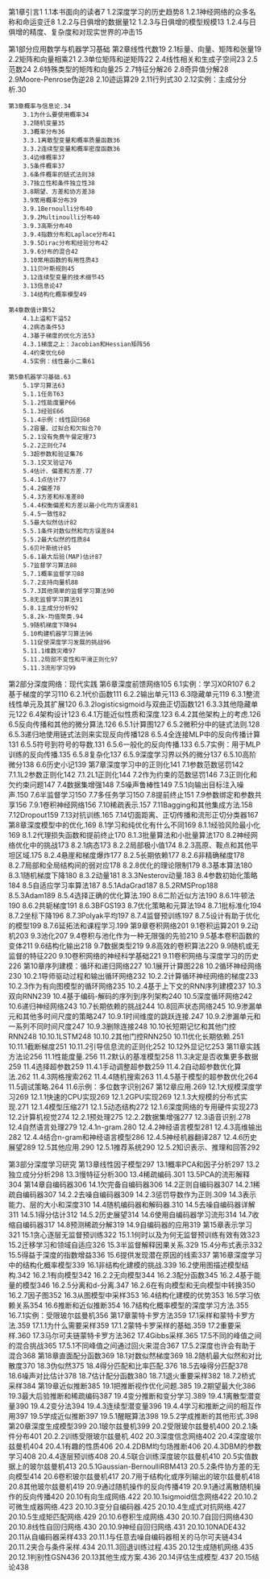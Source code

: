 第1章引言1
	1.1本书面向的读者7
	1.2深度学习的历史趋势8
	1.2.1神经网络的众多名称和命运变迁8
	1.2.2与日俱增的数据量12
	1.2.3与日俱增的模型规模13
	1.2.4与日俱增的精度、复杂度和对现实世界的冲击15

第1部分应用数学与机器学习基础
	第2章线性代数19
		2.1标量、向量、矩阵和张量19
		2.2矩阵和向量相乘21
		2.3单位矩阵和逆矩阵22
		2.4线性相关和生成子空间23
		2.5范数24
		2.6特殊类型的矩阵和向量25
		2.7特征分解26
		2.8奇异值分解28
		2.9Moore-Penrose伪逆28
		2.10迹运算29
		2.11行列式30
		2.12实例：主成分分析.30

	第3章概率与信息论.34
		3.1为什么要使用概率34
		3.2随机变量35
		3.3概率分布36
		3.3.1离散型变量和概率质量函数36
		3.3.2连续型变量和概率密度函数36
		3.4边缘概率37
		3.5条件概率37
		3.6条件概率的链式法则38
		3.7独立性和条件独立性38
		3.8期望、方差和协方差38
		3.9常用概率分布39
		3.9.1Bernoulli分布40
		3.9.2Multinoulli分布40
		3.9.3高斯分布40
		3.9.4指数分布和Laplace分布41
		3.9.5Dirac分布和经验分布42
		3.9.6分布的混合42
		3.10常用函数的有用性质43
		3.11贝叶斯规则45
		3.12连续型变量的技术细节45
		3.13信息论47
		3.14结构化概率模型49

	第4章数值计算52
		4.1上溢和下溢52
		4.2病态条件53
		4.3基于梯度的优化方法53
		4.3.1梯度之上：Jacobian和Hessian矩阵56
		4.4约束优化60
		4.5实例：线性最小二乘61
		
	第5章机器学习基础.63
		5.1学习算法63
		5.1.1任务T63
		5.1.2性能度量P66
		5.1.3经验E66
		5.1.4示例：线性回归68
		5.2容量、过拟合和欠拟合70
		5.2.1没有免费午餐定理73
		5.2.2正则化74
		5.3超参数和验证集76
		5.3.1交叉验证76
		5.4估计、偏差和方差.77
		5.4.1点估计77
		5.4.2偏差78
		5.4.3方差和标准差80
		5.4.4权衡偏差和方差以最小化均方误差81
		5.4.5一致性82
		5.5最大似然估计82
		5.5.1条件对数似然和均方误差84
		5.5.2最大似然的性质84
		5.6贝叶斯统计85
		5.6.1最大后验(MAP)估计87
		5.7监督学习算法88
		5.7.1概率监督学习88
		5.7.2支持向量机88
		5.7.3其他简单的监督学习算法90
		5.8无监督学习算法91
		5.8.1主成分分析92
		5.8.2k-均值聚类.94
		5.9随机梯度下降94
		5.10构建机器学习算法96
		5.11促使深度学习发展的挑战96
		5.11.1维数灾难97
		5.11.2局部不变性和平滑正则化97
		5.11.3流形学习99

第2部分深度网络：现代实践
	第6章深度前馈网络105
		6.1实例：学习XOR107
		6.2基于梯度的学习110
		6.2.1代价函数111
		6.2.2输出单元113
		6.3隐藏单元119
		6.3.1整流线性单元及其扩展120
		6.3.2logisticsigmoid与双曲正切函数121
		6.3.3其他隐藏单元122
		6.4架构设计123
		6.4.1万能近似性质和深度.123
		6.4.2其他架构上的考虑.126
		6.5反向传播和其他的微分算法.126
		6.5.1计算图127
		6.5.2微积分中的链式法则.128
		6.5.3递归地使用链式法则来实现反向传播128
		6.5.4全连接MLP中的反向传播计算131
		6.5.5符号到符号的导数.131
		6.5.6一般化的反向传播.133
		6.5.7实例：用于MLP训练的反向传播.135
		6.5.8复杂化137
		6.5.9深度学习界以外的微分137
		6.5.10高阶微分138
		6.6历史小记139
	第7章深度学习中的正则化141
		7.1参数范数惩罚142
		7.1.1L2参数正则化142
		7.1.2L1正则化144
		7.2作为约束的范数惩罚146
		7.3正则化和欠约束问题147
		7.4数据集增强148
		7.5噪声鲁棒性149
		7.5.1向输出目标注入噪声.150
		7.6半监督学习150
		7.7多任务学习150
		7.8提前终止151
		7.9参数绑定和参数共享156
		7.9.1卷积神经网络156
		7.10稀疏表示.157
		7.11Bagging和其他集成方法.158
		7.12Dropout159
		7.13对抗训练.165
		7.14切面距离、正切传播和流形正切分类器167
	第8章深度模型中的优化.169
		8.1学习和纯优化有什么不同169
		8.1.1经验风险最小化169
		8.1.2代理损失函数和提前终止170
		8.1.3批量算法和小批量算法170
		8.2神经网络优化中的挑战173
		8.2.1病态173
		8.2.2局部极小值174
		8.2.3高原、鞍点和其他平坦区域.175
		8.2.4悬崖和梯度爆炸177
		8.2.5长期依赖177
		8.2.6非精确梯度178
		8.2.7局部和全局结构间的弱对应178
		8.2.8优化的理论限制179
		8.3基本算法180
		8.3.1随机梯度下降180
		8.3.2动量181
		8.3.3Nesterov动量.183
		8.4参数初始化策略184
		8.5自适应学习率算法187
		8.5.1AdaGrad187
		8.5.2RMSProp188
		8.5.3Adam189
		8.5.4选择正确的优化算法.190
		8.6二阶近似方法190
		8.6.1牛顿法190
		8.6.2共轭梯度191
		8.6.3BFGS193
		8.7优化策略和元算法194
		8.7.1批标准化194
		8.7.2坐标下降196
		8.7.3Polyak平均197
		8.7.4监督预训练197
		8.7.5设计有助于优化的模型199
		8.7.6延拓法和课程学习.199
	第9章卷积网络201
		9.1卷积运算201
		9.2动机203
		9.3池化207
		9.4卷积与池化作为一种无限强的先验210
		9.5基本卷积函数的变体211
		9.6结构化输出218
		9.7数据类型219
		9.8高效的卷积算法220
		9.9随机或无监督的特征220
		9.10卷积网络的神经科学基础221
		9.11卷积网络与深度学习的历史226
	第10章序列建模：循环和递归网络227
		10.1展开计算图228
		10.2循环神经网络230
		10.2.1导师驱动过程和输出循环网络232
		10.2.2计算循环神经网络的梯度233
		10.2.3作为有向图模型的循环网络235
		10.2.4基于上下文的RNN序列建模237
		10.3双向RNN239
		10.4基于编码-解码的序列到序列架构240
		10.5深度循环网络242
		10.6递归神经网络243
		10.7长期依赖的挑战244
		10.8回声状态网络245
		10.9渗漏单元和其他多时间尺度的策略247
		10.9.1时间维度的跳跃连接.247
		10.9.2渗漏单元和一系列不同时间尺度247
		10.9.3删除连接248
		10.10长短期记忆和其他门控RNN248
		10.10.1LSTM248
		10.10.2其他门控RNN250
		10.11优化长期依赖.251
		10.11.1截断梯度251
		10.11.2引导信息流的正则化252
		10.12外显记忆253
	第11章实践方法论256
		11.1性能度量.256
		11.2默认的基准模型258
		11.3决定是否收集更多数据259
		11.4选择超参数259
		11.4.1手动调整超参数259
		11.4.2自动超参数优化算法.262
		11.4.3网格搜索262
		11.4.4随机搜索263
		11.4.5基于模型的超参数优化264
		11.5调试策略.264
		11.6示例：多位数字识别267
	第12章应用.269
		12.1大规模深度学习269
		12.1.1快速的CPU实现269
		12.1.2GPU实现269
		12.1.3大规模的分布式实现.271
		12.1.4模型压缩271
		12.1.5动态结构272
		12.1.6深度网络的专用硬件实现273
		12.2计算机视觉274
		12.2.1预处理275
		12.2.2数据集增强277
		12.3语音识别.278
		12.4自然语言处理279
		12.4.1n-gram.280
		12.4.2神经语言模型281
		12.4.3高维输出282
		12.4.4结合n-gram和神经语言模型286
		12.4.5神经机器翻译287
		12.4.6历史展望289
		12.5其他应用.290
		12.5.1推荐系统290
		12.5.2知识表示、推理和回答292

第3部分深度学习研究
	第13章线性因子模型297
		13.1概率PCA和因子分析297
		13.2独立成分分析298
		13.3慢特征分析300
		13.4稀疏编码.301
		13.5PCA的流形解释304
	第14章自编码器306
		14.1欠完备自编码器306
		14.2正则自编码器307
		14.2.1稀疏自编码器307
		14.2.2去噪自编码器309
		14.2.3惩罚导数作为正则.309
		14.3表示能力、层的大小和深度310
		14.4随机编码器和解码器.310
		14.5去噪自编码器详解311
		14.5.1得分估计312
		14.5.2历史展望314
		14.6使用自编码器学习流形314
		14.7收缩自编码器317
		14.8预测稀疏分解319
		14.9自编码器的应用319
	第15章表示学习321
		15.1贪心逐层无监督预训练322
		15.1.1何时以及为何无监督预训练有效有效323
		15.2迁移学习和领域自适应326
		15.3半监督解释因果关系.329
		15.4分布式表示332
		15.5得益于深度的指数增益336
		15.6提供发现潜在原因的线索337
	第16章深度学习中的结构化概率模型339
		16.1非结构化建模的挑战.339
		16.2使用图描述模型结构.342
		16.2.1有向模型342
		16.2.2无向模型344
		16.2.3配分函数345
		16.2.4基于能量的模型346
		16.2.5分离和d-分离.347
		16.2.6在有向模型和无向模型中转换350
		16.2.7因子图352
		16.3从图模型中采样353
		16.4结构化建模的优势353
		16.5学习依赖关系354
		16.6推断和近似推断354
		16.7结构化概率模型的深度学习方法.355
		16.7.1实例：受限玻尔兹曼机356
	第17章蒙特卡罗方法359
		17.1采样和蒙特卡罗方法.359
		17.1.1为什么需要采样359
		17.1.2蒙特卡罗采样的基础.359
		17.2重要采样.360
		17.3马尔可夫链蒙特卡罗方法362
		17.4Gibbs采样.365
		17.5不同的峰值之间的混合挑战365
		17.5.1不同峰值之间通过回火来混合367
		17.5.2深度也许会有助于混合368
	第18章直面配分函数369
		18.1对数似然梯度369
		18.2随机最大似然和对比散度370
		18.3伪似然375
		18.4得分匹配和比率匹配.376
		18.5去噪得分匹配378
		18.6噪声对比估计378
		18.7估计配分函数380
		18.7.1退火重要采样382
		18.7.2桥式采样384
	第19章近似推断385
		19.1把推断视作优化问题.385
		19.2期望最大化386
		19.3最大后验推断和稀疏编码387
		19.4变分推断和变分学习.389
		19.4.1离散型潜变量390
		19.4.2变分法394
		19.4.3连续型潜变量396
		19.4.4学习和推断之间的相互作用397
		19.5学成近似推断397
		19.5.1醒眠算法398
		19.5.2学成推断的其他形式.398
	第20章深度生成模型399
		20.1玻尔兹曼机399
		20.2受限玻尔兹曼机400
		20.2.1条件分布401
		20.2.2训练受限玻尔兹曼机.402
		20.3深度信念网络402
		20.4深度玻尔兹曼机404
		20.4.1有趣的性质406
		20.4.2DBM均匀场推断406
		20.4.3DBM的参数学习408
		20.4.4逐层预训练408
		20.4.5联合训练深度玻尔兹曼机410
		20.5实值数据上的玻尔兹曼机413
		20.5.1Gaussian-BernoulliRBM413
		20.5.2条件协方差的无向模型414
		20.6卷积玻尔兹曼机417
		20.7用于结构化或序列输出的玻尔兹曼机418
		20.8其他玻尔兹曼机419
		20.9通过随机操作的反向传播419
		20.9.1通过离散随机操作的反向传播420
		20.10有向生成网络.422
		20.10.1sigmoid信念网络422
		20.10.2可微生成器网络.423
		20.10.3变分自编码器.425
		20.10.4生成式对抗网络.427
		20.10.5生成矩匹配网络.429
		20.10.6卷积生成网络.430
		20.10.7自回归网络430
		20.10.8线性自回归网络.430
		20.10.9神经自回归网络.431
		20.10.10NADE432
		20.11从自编码器采样433
		20.11.1与任意去噪自编码器相关的马尔可夫链434
		20.11.2夹合与条件采样.434
		20.11.3回退训练过程.435
		20.12生成随机网络.435
		20.12.1判别性GSN436
		20.13其他生成方案.436
		20.14评估生成模型.437
		20.15结论438